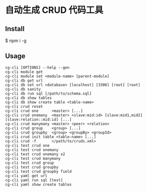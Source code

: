 # 自动生成 CRUD 代码工具

## Install
$ npm i -g 

## Usage
    cg-cli [OPTIONS] --help --gen
    cg-cli module get
    cg-cli module set <module-name> [parent-module]
    cg-cli db get url
    cg-cli db set url <database> [localhost] [3306] [root] [root]
    cg-cli db sanity
    cg-cli db run sql [/path/to/schema.sql]
    cg-cli db show tables
    cg-cli db show create table <table-name>
    cg-cli crud reset
    cg-cli crud one      <master> [...]
    cg-cli crud onemany  <master> <slave:mid:id> [slave:mid1,mid2] [slave:relation::mid:id] [...]
    cg-cli crud manymany <master> <peer> <relation>
    cg-cli crud group    <group> [...]
    cg-cli crud groupby  <group> <groupBy> <groupId>
    cg-cli crud init table <table-name> [...]
    cg-cli crud -f       </path/to/cruds.xml>
    cg-cli test crud one
    cg-cli test crud onemany
    cg-cli test crud onemany x2
    cg-cli test crud manymany
    cg-cli test crud group
    cg-cli test crud groupby
    cg-cli test crud groupby field
    cg-cli yaml get url
    cg-cli yaml run sql [test]
    cg-cli yaml show create tables
